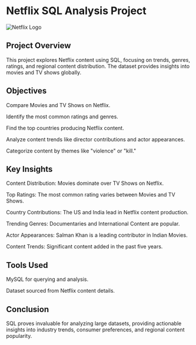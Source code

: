 # Netflix SQL Analysis Project

![Netflix Logo](https://github.com/user-attachments/assets/a1601c51-35b4-411e-a27f-94a3ff605b46)


## Project Overview
This project explores Netflix content using SQL, focusing on trends, genres, ratings, and regional content distribution. The dataset provides insights into movies and TV shows globally.


## Objectives

Compare Movies and TV Shows on Netflix.

Identify the most common ratings and genres.

Find the top countries producing Netflix content.

Analyze content trends like director contributions and actor appearances.

Categorize content by themes like "violence" or "kill."


## Key Insights

Content Distribution: Movies dominate over TV Shows on Netflix.

Top Ratings: The most common rating varies between Movies and TV Shows.

Country Contributions: The US and India lead in Netflix content production.

Trending Genres: Documentaries and International Content are popular.

Actor Appearances: Salman Khan is a leading contributor in Indian Movies.

Content Trends: Significant content added in the past five years.



## Tools Used

MySQL for querying and analysis.

Dataset sourced from Netflix content details.


## Conclusion
SQL proves invaluable for analyzing large datasets, providing actionable insights into industry trends, consumer preferences, and regional content popularity.
